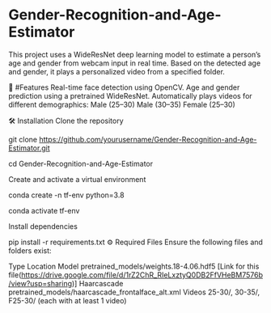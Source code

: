 # Gender-Recognition-and-Age-Estimator
This project uses a WideResNet deep learning model to estimate a person’s age and gender from webcam input in real time. Based on the detected age and gender, it plays a personalized video from a specified folder.

📸 #Features
Real-time face detection using OpenCV.
Age and gender prediction using a pretrained WideResNet.
Automatically plays videos for different demographics:
Male (25–30)
Male (30–35)
Female (25–30)

🛠️ Installation
Clone the repository

git clone https://github.com/yourusername/Gender-Recognition-and-Age-Estimator.git

cd Gender-Recognition-and-Age-Estimator

Create and activate a virtual environment

conda create -n tf-env python=3.8

conda activate tf-env


Install dependencies

pip install -r requirements.txt
⚙️ Required Files
Ensure the following files and folders exist:

Type	Location
Model	pretrained_models/weights.18-4.06.hdf5 [Link for this file(https://drive.google.com/file/d/1rZ2ChR_RIeLxztyQ0DB2FfVHeBM7576b/view?usp=sharing)]
Haarcascade	pretrained_models/haarcascade_frontalface_alt.xml
Videos	25-30/, 30-35/, F25-30/ (each with at least 1 video)
